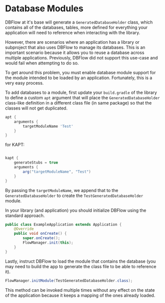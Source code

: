 # Database Modules
DBFlow at it's base will generate a `GeneratedDatabaseHolder` class, which contains all of the databases, tables, more defined for everything your application will need to reference when interacting with the library.

However, there are scenarios where an application has a library or subproject that also uses DBFlow to manage its databases. This is an important scenario because it allows you to reuse a database across multiple applications. Previously, DBFlow did not support this use-case and would fail when attempting to do so.

To get around this problem, you must enable database module support for the module intended to be loaded by an application. Fortunately, this is a very easy process.

To add databases to a module, first update your `build.gradle` of the library to define a custom `apt` argument that will place the `GeneratedDatabaseHolder` class-like definition in a different class file (in same package) so that the classes will not get duplicated.

```groovy
apt {
    arguments {
        targetModuleName 'Test'
    }
}
```

for KAPT:
```groovy

kapt {
    generateStubs = true
    arguments {
        arg("targetModuleName", "Test")
    }
}

```

By passing the `targetModuleName`, we append that to the `GeneratedDatabaseHolder` to create the `TestGeneratedDatabaseHolder` module.

In your library (and application) you should initialize DBFlow using the standard approach.

```java
public class ExampleApplication extends Application {
    @Override
    public void onCreate() {
        super.onCreate();
        FlowManager.init(this);
    }
}
```

Lastly, instruct DBFlow to load the module that contains the database (you may need to build the app to generate the class file to be able to reference it).

```java
FlowManager.initModule(TestGeneratedDatabaseHolder.class);
```

This method can be invoked multiple times without any effect on the state of the application because it keeps a mapping of the ones already loaded.
